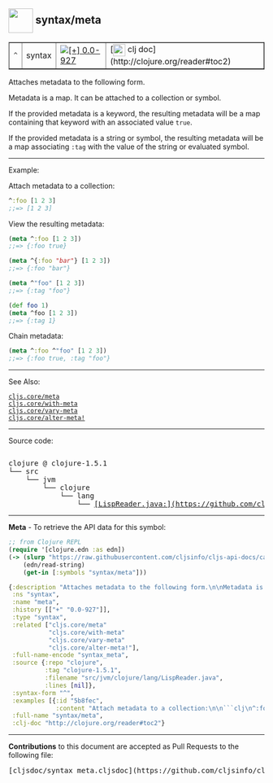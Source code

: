 ## <img width="48px" valign="middle" src="http://i.imgur.com/Hi20huC.png"> syntax/meta

 <table border="1">
<tr>
<td><samp>^</samp></td>
<td>syntax</td>
<td><a href="https://github.com/cljsinfo/cljs-api-docs/tree/0.0-927"><img valign="middle" alt="[+] 0.0-927" src="https://img.shields.io/badge/+-0.0--927-lightgrey.svg"></a> </td>
<td>
[<img height="24px" valign="middle" src="http://i.imgur.com/1GjPKvB.png"> clj doc](http://clojure.org/reader#toc2)
</td>
</tr>
</table>


Attaches metadata to the following form.

Metadata is a map.  It can be attached to a collection or symbol.

If the provided metadata is a keyword, the resulting metadata will be a map
containing that keyword with an associated value `true`.

If the provided metadata is a string or symbol, the resulting metadata will be
a map associating `:tag` with the value of the string or evaluated symbol.

---

Example:

Attach metadata to a collection:

```clj
^:foo [1 2 3]
;;=> [1 2 3]
```

View the resulting metadata:

```clj
(meta ^:foo [1 2 3])
;;=> {:foo true}

(meta ^{:foo "bar"} [1 2 3])
;;=> {:foo "bar"}

(meta ^"foo" [1 2 3])
;;=> {:tag "foo"}

(def foo 1)
(meta ^foo [1 2 3])
;;=> {:tag 1}
```

Chain metadata:

```clj
(meta ^:foo ^"foo" [1 2 3])
;;=> {:foo true, :tag "foo"}
```

---

See Also:

[`cljs.core/meta`](cljs.core_meta.md)<br>
[`cljs.core/with-meta`](cljs.core_with-meta.md)<br>
[`cljs.core/vary-meta`](cljs.core_vary-meta.md)<br>
[`cljs.core/alter-meta!`](cljs.core_alter-metaBANG.md)<br>

---


Source code:

```clj

```

 <pre>
clojure @ clojure-1.5.1
└── src
    └── jvm
        └── clojure
            └── lang
                └── <ins>[LispReader.java:](https://github.com/clojure/clojure/blob/clojure-1.5.1/src/jvm/clojure/lang/LispReader.java#L)</ins>
</pre>


---

__Meta__ - To retrieve the API data for this symbol:

```clj
;; from Clojure REPL
(require '[clojure.edn :as edn])
(-> (slurp "https://raw.githubusercontent.com/cljsinfo/cljs-api-docs/catalog/cljs-api.edn")
    (edn/read-string)
    (get-in [:symbols "syntax/meta"]))
```

```clj
{:description "Attaches metadata to the following form.\n\nMetadata is a map.  It can be attached to a collection or symbol.\n\nIf the provided metadata is a keyword, the resulting metadata will be a map\ncontaining that keyword with an associated value `true`.\n\nIf the provided metadata is a string or symbol, the resulting metadata will be\na map associating `:tag` with the value of the string or evaluated symbol.",
 :ns "syntax",
 :name "meta",
 :history [["+" "0.0-927"]],
 :type "syntax",
 :related ["cljs.core/meta"
           "cljs.core/with-meta"
           "cljs.core/vary-meta"
           "cljs.core/alter-meta!"],
 :full-name-encode "syntax_meta",
 :source {:repo "clojure",
          :tag "clojure-1.5.1",
          :filename "src/jvm/clojure/lang/LispReader.java",
          :lines [nil]},
 :syntax-form "^",
 :examples [{:id "5b8fec",
             :content "Attach metadata to a collection:\n\n```clj\n^:foo [1 2 3]\n;;=> [1 2 3]\n```\n\nView the resulting metadata:\n\n```clj\n(meta ^:foo [1 2 3])\n;;=> {:foo true}\n\n(meta ^{:foo \"bar\"} [1 2 3])\n;;=> {:foo \"bar\"}\n\n(meta ^\"foo\" [1 2 3])\n;;=> {:tag \"foo\"}\n\n(def foo 1)\n(meta ^foo [1 2 3])\n;;=> {:tag 1}\n```\n\nChain metadata:\n\n```clj\n(meta ^:foo ^\"foo\" [1 2 3])\n;;=> {:foo true, :tag \"foo\"}\n```"}],
 :full-name "syntax/meta",
 :clj-doc "http://clojure.org/reader#toc2"}

```

---

__Contributions__ to this document are accepted as Pull Requests to the following file:

 <pre>
[cljsdoc/syntax_meta.cljsdoc](https://github.com/cljsinfo/cljs-api-docs/blob/master/cljsdoc/syntax_meta.cljsdoc)
</pre>


